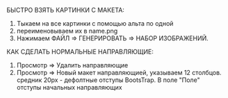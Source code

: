 БЫСТРО ВЗЯТЬ КАРТИНКИ С МАКЕТА:

1. Тыкаем на все картинки с помощью альта по одной
2. переименовываем их в name.png
3. Нажимаем ФАЙЛ => ГЕНЕРИРОВАТЬ => НАБОР ИЗОБРАЖЕНИЙ.

КАК СДЕЛАТЬ НОРМАЛЬНЫЕ НАПРАВЛЯЮЩИЕ:

1. Просмотр => Удалить направляющие
2. Просмотр => Новый макет направляющией, указываем 12 столбцов.
	средник 20px - дефолтные отступы BootsTrap.
	В поле "Поле" отступы начальных направляющих
